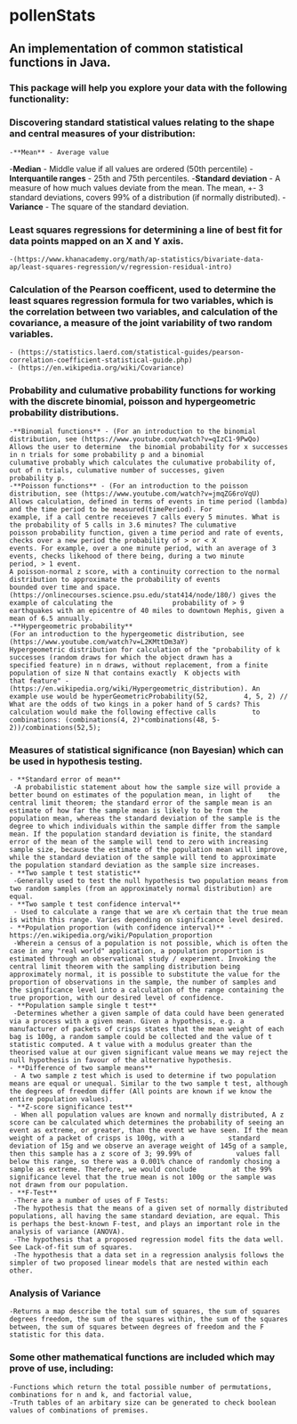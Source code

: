 # pollenStats
## An implementation of common statistical functions in Java.
### This package will help you explore your data with the following functionality:

### Discovering standard statistical values relating to the shape and central measures of your distribution:
    -**Mean** - Average value
-**Median** - Middle value if all values are ordered (50th percentile)
-**Interquantile ranges** - 25th and 75th percentiles.
-**Standard deviation** - A measure of how much values deviate from the mean. The mean, +- 3 standard deviations, covers 99% of a distribution (if normally distributed).
-**Variance** - The square of the standard deviation.

### Least squares regressions for determining a line of best fit for data points mapped on an X and Y axis. 
    -(https://www.khanacademy.org/math/ap-statistics/bivariate-data-ap/least-squares-regression/v/regression-residual-intro)
    
### Calculation of the Pearson coefficent, used to determine the least squares regression formula for two variables, which is the correlation between two variables, and calculation of the covariance, a measure of the joint variability of two random variables.
    - (https://statistics.laerd.com/statistical-guides/pearson-correlation-coefficient-statistical-guide.php)
    - (https://en.wikipedia.org/wiki/Covariance)    

### Probability and culumative probability functions for working with the discrete binomial, poisson and hypergeometric probability distributions. 
    -**Binomial functions** - (For an introduction to the binomial distribution, see (https://www.youtube.com/watch?v=qIzC1-9PwQo)
    Allows the user to determine  the binomial probability for x successes in n trials for some probability p and a binomial                 culumative probably which calculates the culumative probability of, out of n trials, culumative number of successes, given               probability p. 
    -**Poisson functions** - (For an introduction to the poisson distribution, see (https://www.youtube.com/watch?v=jmqZG6roVqU)    
    Allows calculation, defined in terms of events in time period (lambda) and the time period to be measured(timePeriod). For               example, if a call centre receieves 7 calls every 5 minutes. What is the probability of 5 calls in 3.6 minutes? The culumative           poisson probability function, given a time period and rate of events, checks over a new period the probability of > or < X               events. For example, over a one minute period, with an average of 3 events, checks likehood of there being, during a two minute         period, > 1 event.
    A poisson-normal z score, with a continuity correction to the normal distribution to approximate the probability of events               bounded over time and space. (https://onlinecourses.science.psu.edu/stat414/node/180/) gives the example of calculating the               probability of > 9 earthquakes with an epicentre of 40 miles to downtown Mephis, given a mean of 6.5 annually.
    -**Hypergeometric probability** 
    (For an introduction to the hypergeometic distribution, see (https://www.youtube.com/watch?v=L2KMttDm3aY)     
    Hypergeometric distribution for calculation of the "probability of k successes (random draws for which the object drawn has a           specified feature) in n draws, without replacement, from a finite population of size N that contains exactly  K objects with             that feature" - (https://en.wikipedia.org/wiki/Hypergeometric_distribution). An example use would be hyperGeometricProbability(52,         4, 5, 2) // What are the odds of two kings in a poker hand of 5 cards? This calculation would make the following effective calls         to combinations: (combinations(4, 2)*combinations(48, 5-2))/combinations(52,5);
        
### Measures of statistical significance (non Bayesian) which can be used in hypothesis testing. 
    - **Standard error of mean**
     -A probabilistic statement about how the sample size will provide a better bound on estimates of the population mean, in light of    the central limit theorem; the standard error of the sample mean is an estimate of how far the sample mean is likely to be from the population mean, whereas the standard deviation of the sample is the degree to which individuals within the sample differ from the sample mean. If the population standard deviation is finite, the standard error of the mean of the sample will tend to zero with increasing sample size, because the estimate of the population mean will improve, while the standard deviation of the sample will tend to approximate the population standard deviation as the sample size increases.        
    - **Two sample t test statistic**
     -Generally used to test the null hypothesis two population means from two random samples (from an approximately normal distribution) are equal.    
    - **Two sample t test confidence interval**
     - Used to calculate a range that we are x% certain that the true mean is within this range. Varies depending on significance level desired.
    - **Population proportion (with confidence interval)** - https://en.wikipedia.org/wiki/Population_proportion
     -Wherein a census of a population is not possible, which is often the case in any "real world" application, a population proportion is estimated through an observational study / experiment. Invoking the central limit theorem with the sampling distribution being approximately normal, it is possible to substitute the value for the proportion of observations in the sample, the number of samples and the significance level into a calculation of the range containing the true proportion, with our desired level of confidence.    
    - **Population sample single t test**
     -Determines whether a given sample of data could have been generated via a process with a given mean. Given a hypothesis, e.g. a manufacturer of packets of crisps states that the mean weight of each bag is 100g, a random sample could be collected and the value of t statistic computed. A t value with a modulus greater than the theorised value at our given significant value means we may reject the null hypothesis in favour of the alternative hypothesis.    
    - **Difference of two sample means**       
     - A two sample z test which is used to determine if two population means are equal or unequal. Similar to the two sample t test, although the degrees of freedom differ (All points are known if we know the entire population values).
    - **Z-score significance test**
     - When all population values are known and normally distributed, A z score can be calculated which determines the probability of seeing an event as extreme, or greater, than the event we have seen. If the mean weight of a packet of crisps is 100g, with a           standard deviation of 15g and we observe an average weight of 145g of a sample, then this sample has a z score of 3; 99.99% of           values fall below this range, so there was a 0.001% chance of randomly chosing a sample as extreme. Therefore, we would conclude         at the 99% significance level that the true mean is not 100g or the sample was not drawn from our population.
    - **F-Test**
     -There are a number of uses of F Tests:
     -The hypothesis that the means of a given set of normally distributed populations, all having the same standard deviation, are equal. This is perhaps the best-known F-test, and plays an important role in the analysis of variance (ANOVA).
     -The hypothesis that a proposed regression model fits the data well. See Lack-of-fit sum of squares.
     -The hypothesis that a data set in a regression analysis follows the simpler of two proposed linear models that are nested within each other.

### Analysis of Variance
    -Returns a map describe the total sum of squares, the sum of squares degrees freedom, the sum of the squares within, the sum of the squares between, the sum of squares between degrees of freedom and the F statistic for this data.

### Some other mathematical functions are included which may prove of use, including:
    -Functions which return the total possible number of permutations, combinations for n and k, and factorial value,
    -Truth tables of an arbitary size can be generated to check boolean values of combinations of premises.    

